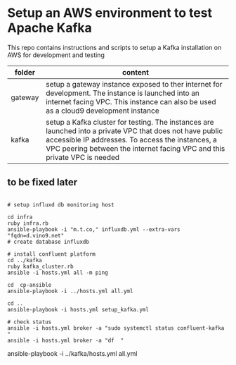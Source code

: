 # Setup an AWS environment to test Apache Kafka

This repo contains instructions and scripts to setup a Kafka installation on AWS for development and testing


| folder | content |
|----| --- |
| gateway | setup a gateway instance exposed to ther internet for development. The instance is launched into an internet facing  VPC. This instance can also be used as a cloud9 development instance |
| kafka | setup a Kafka cluster for testing. The instances are launched into a private VPC that does not have public accessible IP addresses. To access the instances, a VPC peering between the internet facing VPC and this private VPC is needed|


## to be fixed later
```shell

# setup influxd db monitoring host

cd infra
ruby infra.rb
ansible-playbook -i "m.t.co," influxdb.yml --extra-vars "fqdn=d.vino9.net"
# create database influxdb

# install confluent platform
cd ../kafka
ruby kafka_cluster.rb
ansible -i hosts.yml all -m ping

cd  cp-ansible
ansible-playbook -i ../hosts.yml all.yml

cd ..
ansible-playbook -i hosts.yml setup_kafka.yml

# check status
ansible -i hosts.yml broker -a "sudo systemctl status confluent-kafka "
ansible -i hosts.yml broker -a "df  "

```
ansible-playbook -i ../kafka/hosts.yml all.yml
